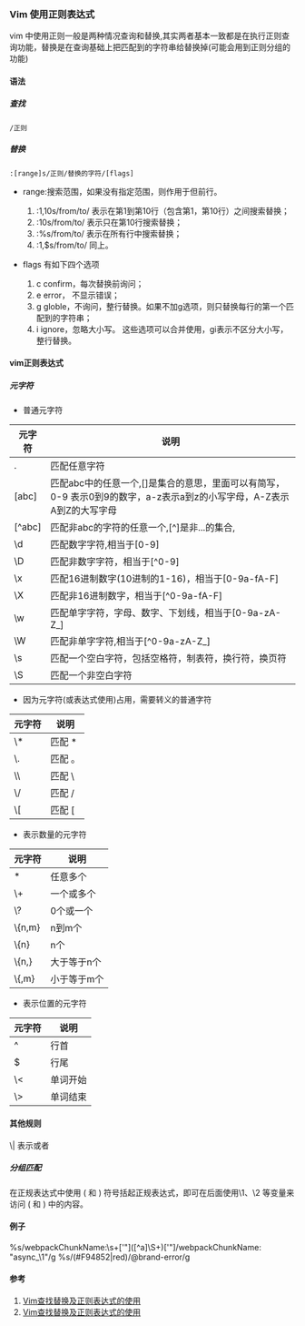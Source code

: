 ### Vim 使用正则表达式

vim 中使用正则一般是两种情况查询和替换,其实两者基本一致都是在执行正则查询功能，替换是在查询基础上把匹配到的字符串给替换掉(可能会用到正则分组的功能)

#### 语法

##### 查找

```
/正则
```
##### 替换

```
:[range]s/正则/替换的字符/[flags]
```
* range:搜索范围，如果没有指定范围，则作用于但前行。

    1. :1,10s/from/to/ 表示在第1到第10行（包含第1，第10行）之间搜索替换；
    2. :10s/from/to/ 表示只在第10行搜索替换；
    3. :%s/from/to/ 表示在所有行中搜索替换；
    4. :1,$s/from/to/ 同上。

* flags 有如下四个选项

    1. c confirm，每次替换前询问；
    2. e error， 不显示错误；
    3. g globle，不询问，整行替换。如果不加g选项，则只替换每行的第一个匹配到的字符串；
    4. i ignore，忽略大小写。
这些选项可以合并使用，gi表示不区分大小写，整行替换。

#### vim正则表达式

##### 元字符
* 普通元字符

元字符 | 说明
-- | --
. | 匹配任意字符
[abc] | 匹配abc中的任意一个,[]是集合的意思，里面可以有简写，0-9 表示0到9的数字，a-z表示a到z的小写字母，A-Z表示A到Z的大写字母
[^abc] | 匹配非abc的字符的任意一个,[^]是非...的集合,
\d | 匹配数字字符,相当于[0-9]
\D | 匹配非数字字符，相当于[^0-9]
\x | 匹配16进制数字(10进制的1-16)，相当于[0-9a-fA-F]
\X | 匹配非16进制数字，相当于[^0-9a-fA-F]
\w | 匹配单字字符，字母、数字、下划线，相当于[0-9a-zA-Z_]
\W | 匹配非单字字符,相当于[^0-9a-zA-Z_]
\s | 匹配一个空白字符，包括空格符，制表符，换行符，换页符
\S | 匹配一个非空白字符

* 因为元字符(或表达式使用)占用，需要转义的普通字符

元字符 | 说明
-- | --
\\* | 匹配 *
\\. | 匹配 。
\\\ | 匹配 \
\\/ | 匹配 /
\\[ | 匹配 [

* 表示数量的元字符

元字符 | 说明
-- | --
* | 任意多个
\\+ | 一个或多个
\\? | 0个或一个
\\{n,m} | n到m个
\\{n} | n个
\\{n,} | 大于等于n个
\\{,m} | 小于等于m个

* 表示位置的元字符

元字符 | 说明
-- | --
^ | 行首
$ | 行尾
\\< | 单词开始
\\> | 单词结束

#### 其他规则

\\| 表示或者

##### 分组匹配

在正规表达式中使用 \( 和 \) 符号括起正规表达式，即可在后面使用\1、\2 等变量来访问 \( 和 \) 中的内容。

#### 例子
%s/webpackChunkName:\s\+['"]\([^a]\S\+\)['"]/webpackChunkName: "async_\1"/g
%s/\(#F94852\|red\)/@brand-error/g



#### 参考

1. [Vim查找替换及正则表达式的使用](http://tanqisen.github.io/blog/2013/01/13/vim-search-replace-regex/)
1. [Vim查找替换及正则表达式的使用](http://tanqisen.github.io/blog/2013/01/13/vim-search-replace-regex/)

